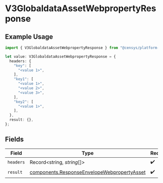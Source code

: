 # V3GlobaldataAssetWebpropertyResponse

## Example Usage

```typescript
import { V3GlobaldataAssetWebpropertyResponse } from "@censys/platform-sdk/models/operations";

let value: V3GlobaldataAssetWebpropertyResponse = {
  headers: {
    "key": [
      "<value 1>",
    ],
    "key1": [
      "<value 1>",
      "<value 2>",
      "<value 3>",
    ],
    "key2": [
      "<value 1>",
    ],
  },
  result: {},
};
```

## Fields

| Field                                                                                                      | Type                                                                                                       | Required                                                                                                   | Description                                                                                                |
| ---------------------------------------------------------------------------------------------------------- | ---------------------------------------------------------------------------------------------------------- | ---------------------------------------------------------------------------------------------------------- | ---------------------------------------------------------------------------------------------------------- |
| `headers`                                                                                                  | Record<string, *string*[]>                                                                                 | :heavy_check_mark:                                                                                         | N/A                                                                                                        |
| `result`                                                                                                   | [components.ResponseEnvelopeWebpropertyAsset](../../models/components/responseenvelopewebpropertyasset.md) | :heavy_check_mark:                                                                                         | N/A                                                                                                        |